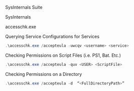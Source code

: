 SysInternals Suite

SysInternals

accesschk.exe

Querying Service Configurations for Services

~~~PowerShell
.\accesschk.exe /accepteula -uwcqv <username> <service>
~~~

Checking Permissions on Script Files (i.e. PS1, Bat. Etc.)

~~~PowerShell
.\accesschk.exe /accepteula -quv <USER> <ScriptFile>
~~~

Checking Permissions on a Directory

~~~PowerShell
.\accesschk.exe /accepteula -d  “<FullDirectoryPath>”
~~~

